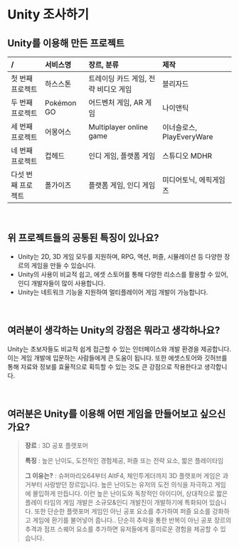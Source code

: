 # Unity 조사하기

## Unity를 이용해 만든 프로젝트

|/|서비스명|장르, 분류|제작|
|:--|:--|:--|:--|
|첫 번째 프로젝트|하스스톤|트레이딩 카드 게임, 전략 비디오 게임|블리자드|
|두 번째 프로젝트|Pokémon GO|어드벤처 게임, AR 게임|나이앤틱|
|세 번째 프로젝트|어몽어스|Multiplayer online game|이너슬로스, PlayEveryWare|
|네 번째 프로젝트|컵헤드|인디 게임, 플랫폼 게임|스튜디오 MDHR|
|다섯 번째 프로젝트|폴가이즈|플랫폼 게임, 인디 게임|미디어토닉, 에픽게임즈|

<br>

## 위 프로젝트들의 공통된 특징이 있나요?

- Unity는 2D, 3D 게임 모두를 지원하며, RPG, 액션, 퍼즐, 시뮬레이션 등 다양한 장르의 게임을 만들 수 있습니다.
- Unity의 사용이 비교적 쉽고, 에셋 스토어를 통해 다양한 리소스를 활용할 수 있어, 인디 개발자들이 많이 사용합니다.
- Unity는 네트워크 기능을 지원하여 멀티플레이어 게임 개발이 가능합니다.

<br>

## 여러분이 생각하는 Unity의 강점은 뭐라고 생각하나요?

Unity는 초보자들도 비교적 쉽게 접근할 수 있는 인터페이스와 개발 환경을 제공합니다. 이는 게임 개발에 입문하는 사람들에게 큰 도움이 됩니다. 또한 에셋스토어와 깃허브를 통해 자료와 정보를 효율적으로 획득할 수 있는 것도 큰 강점으로 작용한다고 생각합니다.

<br>

## 여러분은 Unity를 이용해 어떤 게임을 만들어보고 싶으신가요?

> **장르** : 3D 공포 플랫포머
> <br>
> 
> **특징** : 높은 난이도, 도전적인 경험제공, 퍼즐 또는 전략 요소, 짧은 플레이타임
> <br>
> 
> **그 이유는?** : 슈퍼마리오64부터 AltF4, 체인투게더까지 3D 플랫포머 게임은 과거부터 사랑받던 장르입니다. 높은 난이도는 유저의 도전 의식을 자극하고 게임에 몰입하게 만듭니다. 이런 높은 난이도와 독창적인 아이디어, 상대적으로 짧은 플레이 타임의 게임 개발은 소규모&인디 개발진이 개발하기에 특화되어 있습니다. 또한 단순한 플렛포머 게임인 아닌 공포 요소를 추가하여 퍼즐 요소를 강화하고 게임에 환기를 불어넣어 줍니다.. 단순히 추락을 통한 반복이 아닌 공포 장르의 추격과 점프 스퀘어 요소를 추가하면 유저들에게 흥미로운 경험을 제공할 수 있습니다.
